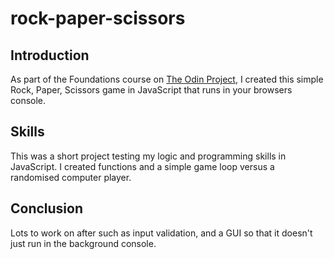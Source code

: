 # rock-paper-scissors

## Introduction
As part of the Foundations course on [The Odin Project](https://www.theodinproject.com/about), I created this simple Rock, Paper, Scissors game in JavaScript that runs in your browsers console.

## Skills
This was a short project testing my logic and programming skills in JavaScript. I created functions and a simple game loop versus a randomised computer player.

## Conclusion
Lots to work on after such as input validation, and a GUI so that it doesn't just run in the background console.